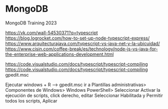 # MongoDB
MongoDB Training 2023

https://vk.com/wall-54530371?q=typescript
https://blog.logrocket.com/how-to-set-up-node-typescript-express/
https://www.arquitecturajava.com/typescript-vs-java-net-y-la-ubicuidad/
https://www.cisin.com/coffee-break/es/technology/node-js-vs-java-for-the-enterprise-web-applications-development.html

https://code.visualstudio.com/docs/typescript/typescript-compiling
https://code.visualstudio.com/docs/typescript/typescript-compiling
gpedit.msc


Ejecutar windows + R --> gpedit.msc
ir a Plantillas administrativas> Componentes de Windows> Windows PowerShell>
Seleccionar Activar la ejecución de scripts, click derecho, editar
Seleccionar Habilitada y Permitir todos los scripts, Aplicar
